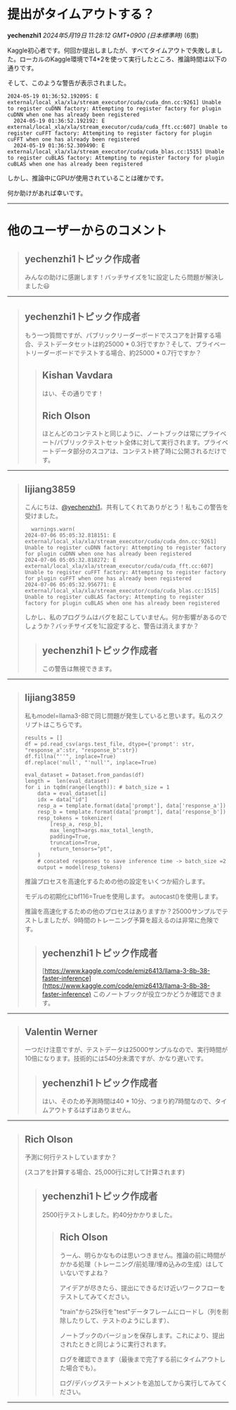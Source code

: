 # 提出がタイムアウトする？

**yechenzhi1** *2024年5月19日 11:28:12 GMT+0900 (日本標準時)* (6票)

Kaggle初心者です。何回か提出しましたが、すべてタイムアウトで失敗しました。ローカルのKaggle環境でT4*2を使って実行したところ、推論時間は以下の通りです。

そして、このような警告が表示されました。

```
2024-05-19 01:36:52.192095: E external/local_xla/xla/stream_executor/cuda/cuda_dnn.cc:9261] Unable to register cuDNN factory: Attempting to register factory for plugin cuDNN when one has already been registered
  2024-05-19 01:36:52.192192: E external/local_xla/xla/stream_executor/cuda/cuda_fft.cc:607] Unable to register cuFFT factory: Attempting to register factory for plugin cuFFT when one has already been registered
  2024-05-19 01:36:52.309490: E external/local_xla/xla/stream_executor/cuda/cuda_blas.cc:1515] Unable to register cuBLAS factory: Attempting to register factory for plugin cuBLAS when one has already been registered
```

しかし、推論中にGPUが使用されていることは確かです。

何か助けがあれば幸いです。

---
# 他のユーザーからのコメント

> ## yechenzhi1トピック作成者
> 
> みんなの助けに感謝します！バッチサイズを1に設定したら問題が解決しました😃
> 
> 
> 
---
> ## yechenzhi1トピック作成者
> 
> もう一つ質問ですが、パブリックリーダーボードでスコアを計算する場合、テストデータセットは約25000 * 0.3行ですか？そして、プライベートリーダーボードでテストする場合、約25000 * 0.7行ですか？
> 
> 
> 
> > ## Kishan Vavdara
> > 
> > はい、その通りです！
> > 
> > 
> > 
> > ## Rich Olson
> > 
> > ほとんどのコンテストと同じように、ノートブックは常にプライベート/パブリックテストセット全体に対して実行されます。プライベートデータ部分のスコアは、コンテスト終了時に公開されるだけです。
> > 
> > 
> > 
---
> ## lijiang3859
> 
> こんにちは、[@yechenzhi1](https://www.kaggle.com/yechenzhi1)。共有してくれてありがとう！私もこの警告を受けました。
> 
> ```
>   warnings.warn(
> 2024-07-06 05:05:32.818151: E external/local_xla/xla/stream_executor/cuda/cuda_dnn.cc:9261] Unable to register cuDNN factory: Attempting to register factory for plugin cuDNN when one has already been registered
> 2024-07-06 05:05:32.818272: E external/local_xla/xla/stream_executor/cuda/cuda_fft.cc:607] Unable to register cuFFT factory: Attempting to register factory for plugin cuFFT when one has already been registered
> 2024-07-06 05:05:32.956771: E external/local_xla/xla/stream_executor/cuda/cuda_blas.cc:1515] Unable to register cuBLAS factory: Attempting to register factory for plugin cuBLAS when one has already been registered
> 
> ```
> 
> しかし、私のプログラムはバグを起こしていません。何か影響があるのでしょうか？バッチサイズを1に設定すると、警告は消えますか？
> 
> 
> 
> > ## yechenzhi1トピック作成者
> > 
> > この警告は無視できます。
> > 
> > 
> > 
---
> ## lijiang3859
> 
> 私もmodel=llama3-8Bで同じ問題が発生していると思います。私のスクリプトはこちらです。
> 
> ```
> results = []
> df = pd.read_csv(args.test_file, dtype={'prompt': str, "response_a":str, "response_b":str})
> df.fillna("''", inplace=True)
> df.replace('null', "'null'", inplace=True)
> 
> eval_dataset = Dataset.from_pandas(df)
> length =  len(eval_dataset)
> for i in tqdm(range(length)): # batch_size = 1
>     data = eval_dataset[i]
>     idx = data["id"]
>     resp_a = template.format(data['prompt'], data['response_a'])
>     resp_b = template.format(data['prompt'], data['response_b'])
>     resp_tokens = tokenizer(
>         [resp_a, resp_b],
>         max_length=args.max_total_length,
>         padding=True,
>         truncation=True,
>         return_tensors="pt",
>     )
>     # concated responses to save inference time -> batch_size =2
>     output = model(resp_tokens)
> 
> ```
> 
> 推論プロセスを高速化するための他の設定をいくつか紹介します。
> 
> モデルの初期化にbf116=Trueを使用します。
> autocast()を使用します。
> 
> 推論を高速化するための他のプロセスはありますか？25000サンプルでテストしましたが、9時間のトレーニング予算を超えるのは非常に危険です。
> 
> 
> 
> > ## yechenzhi1トピック作成者
> > 
> > [https://www.kaggle.com/code/emiz6413/llama-3-8b-38-faster-inference](https://www.kaggle.com/code/emiz6413/llama-3-8b-38-faster-inference)  このノートブックが役立つかどうか確認できます。
> > 
> > 
> > 
---
> ## Valentin Werner
> 
> 一つだけ注意ですが、テストデータは25000サンプルなので、実行時間が10倍になります。技術的には540分未満ですが、かなり遅いです。
> 
> 
> 
> > ## yechenzhi1トピック作成者
> > 
> > はい、そのため予測時間は40 * 10分、つまり約7時間なので、タイムアウトするはずはありません。
> > 
> > 
> > 
---
> ## Rich Olson
> 
> 予測に何行テストしていますか？
> 
> (スコアを計算する場合、25,000行に対して計算されます)
> 
> 
> 
> > ## yechenzhi1トピック作成者
> > 
> > 2500行テストしました。約40分かかりました。
> > 
> > 
> > 
> > > ## Rich Olson
> > > 
> > > うーん、明らかなものは思いつきません。推論の前に時間がかかる処理（トレーニング/前処理/埋め込みの生成）はしていないですよね？
> > > 
> > > アイデアが尽きたら、提出にできるだけ近いワークフローをテストしてみてください。
> > > 
> > > "train"から25k行を"test"データフレームにロードし（列を削除したりして、テストのようにします）、
> > > 
> > > ノートブックのバージョンを保存します。これにより、提出されたときと同じように実行されます。
> > > 
> > > ログを確認できます（最後まで完了する前にタイムアウトした場合でも）。
> > > 
> > > ログ/デバッグステートメントを追加してから実行してみてください。
> > > 
> > > 
> > > 
---

